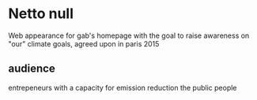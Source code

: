 # Netto null
Web appearance for gab's homepage with the goal to raise awareness on "our" climate goals, agreed upon in paris 2015

## audience
entrepeneurs with a capacity for emission reduction
the public people
